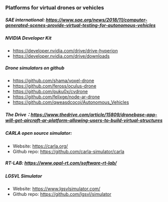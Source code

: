 ### Platforms for virtual drones or vehicles

##### SAE international: https://www.sae.org/news/2018/11/computer-generated-scenes-provide-virtual-testing-for-autonomous-vehicles
##### NVIDIA Developer Kit 
   + https://developer.nvidia.com/drive/drive-hyperion
   + https://developer.nvidia.com/drive/downloads
##### Drone simulators on github
   + https://github.com/shama/voxel-drone
   + https://github.com/feross/oculus-drone
   + https://github.com/puku0x/cvdrone
   + https://github.com/felixge/node-ar-drone
   + https://github.com/qweasdcocoj/Autonomous_Vehicles
##### The Drive：https://www.thedrive.com/article/15809/dronebase-app-will-get-aircraft-ar-platform-allowing-users-to-build-virtual-structures
##### CARLA open source simulator:
   + Website: https://carla.org/
   + Github repo: https://github.com/carla-simulator/carla
##### RT-LAB: https://www.opal-rt.com/software-rt-lab/
##### LGSVL Simulator
   + Website: https://www.lgsvlsimulator.com/
   + Github repo: https://github.com/lgsvl/simulator
#####
#####

